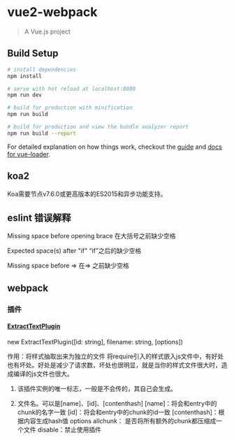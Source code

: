 # vue2-webpack

> A Vue.js project

## Build Setup

``` bash
# install dependencies
npm install

# serve with hot reload at localhost:8080
npm run dev

# build for production with minification
npm run build

# build for production and view the bundle analyzer report
npm run build --report
```

For detailed explanation on how things work, checkout the [guide](http://vuejs-templates.github.io/webpack/) and [docs for vue-loader](http://vuejs.github.io/vue-loader).

## koa2

Koa需要节点v7.6.0或更高版本的ES2015和异步功能支持。


## eslint 错误解释

Missing space before opening brace
在大括号之前缺少空格

Expected space(s) after "if"
“if”之后的缺少空格

Missing space before =>
在=> 之前缺少空格


## webpack

### 插件


#### [ExtractTextPlugin](https://github.com/zhengweikeng/blog/issues/9)
new ExtractTextPlugin([id: string], filename: string, [options])

作用：将样式抽取出来为独立的文件
将require引入的样式嵌入js文件中，有好处也有坏处。好处是减少了请求数，坏处也很明显，就是当你的样式文件很大时，造成编译的js文件也很大。

1. 该插件实例的唯一标志，一般是不会传的，其自己会生成。

2. 文件名。可以是[name]、[id]、[contenthash]
[name]：将会和entry中的chunk的名字一致
[id]：将会和entry中的chunk的id一致
[contenthash]：根据内容生成hash值
options
allchunk： 是否将所有额外的chunk都压缩成一个文件
disable：禁止使用插件


####
